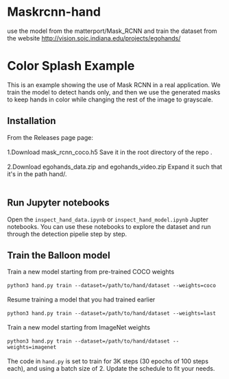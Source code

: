 # Maskrcnn-hand
use the model from the matterport/Mask_RCNN and train the dataset from the website http://vision.soic.indiana.edu/projects/egohands/ 
# **Color Splash Example**  
This is an example showing the use of Mask RCNN in a real application. We train the model to detect hands only, 
and then we use the generated masks to keep hands in color while changing the rest of the image to grayscale.<br>
## **Installation**  
From the Releases page page:<br><br>
1.Download mask_rcnn_coco.h5 Save it in the root directory of the repo .<br><br>
2.Download egohands_data.zip and egohands_video.zip Expand it such that it's in the path hand/.<br><br>
## **Run Jupyter notebooks**  
Open the `inspect_hand_data.ipynb` or `inspect_hand_model.ipynb` Jupter notebooks. 
You can use these notebooks to explore the dataset and run through the detection pipelie step by step.
## **Train the Balloon model**  
Train a new model starting from pre-trained COCO weights<br><br>
`python3 hand.py train --dataset=/path/to/hand/dataset --weights=coco`<br><br>
Resume training a model that you had trained earlier<br><br>
`python3 hand.py train --dataset=/path/to/hand/dataset --weights=last`<br><br>
Train a new model starting from ImageNet weights<br><br>
`python3 hand.py train --dataset=/path/to/hand/dataset --weights=imagenet`<br><br>
The code in `hand.py` is set to train for 3K steps (30 epochs of 100 steps each), 
and using a batch size of 2. Update the schedule to fit your needs.


